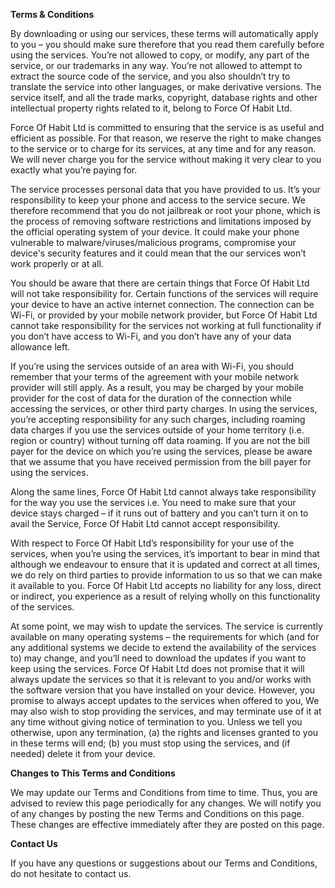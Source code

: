 **Terms & Conditions**

By downloading or using our services, these terms will automatically apply to you – you should make sure therefore that you read them carefully before using the services. You’re not allowed to copy, or modify, any part of the service, or our trademarks in any way. You’re not allowed to attempt to extract the source code of the service, and you also shouldn’t try to translate the service into other languages, or make derivative versions. The service itself, and all the trade marks, copyright, database rights and other intellectual property rights related to it, belong to Force Of Habit Ltd.

Force Of Habit Ltd is committed to ensuring that the service is as useful and efficient as possible. For that reason, we reserve the right to make changes to the service or to charge for its services, at any time and for any reason. We will never charge you for the service without making it very clear to you exactly what you’re paying for.

The service processes personal data that you have provided to us. It’s your responsibility to keep your phone and access to the service secure. We therefore recommend that you do not jailbreak or root your phone, which is the process of removing software restrictions and limitations imposed by the official operating system of your device. It could make your phone vulnerable to malware/viruses/malicious programs, compromise your device's security features and it could mean that the our services won’t work properly or at all.

You should be aware that there are certain things that Force Of Habit Ltd will not take responsibility for. Certain functions of the services will require your device to have an active internet connection. The connection can be Wi-Fi, or provided by your mobile network provider, but Force Of Habit Ltd cannot take responsibility for the services not working at full functionality if you don’t have access to Wi-Fi, and you don’t have any of your data allowance left.

If you’re using the services outside of an area with Wi-Fi, you should remember that your terms of the agreement with your mobile network provider will still apply. As a result, you may be charged by your mobile provider for the cost of data for the duration of the connection while accessing the services, or other third party charges. In using the services, you’re accepting responsibility for any such charges, including roaming data charges if you use the services outside of your home territory (i.e. region or country) without turning off data roaming. If you are not the bill payer for the device on which you’re using the services, please be aware that we assume that you have received permission from the bill payer for using the services.

Along the same lines, Force Of Habit Ltd cannot always take responsibility for the way you use the services i.e. You need to make sure that your device stays charged – if it runs out of battery and you can’t turn it on to avail the Service, Force Of Habit Ltd cannot accept responsibility.

With respect to Force Of Habit Ltd’s responsibility for your use of the services, when you’re using the services, it’s important to bear in mind that although we endeavour to ensure that it is updated and correct at all times, we do rely on third parties to provide information to us so that we can make it available to you. Force Of Habit Ltd accepts no liability for any loss, direct or indirect, you experience as a result of relying wholly on this functionality of the services.

At some point, we may wish to update the services. The service is currently available on many operating systems – the requirements for which (and for any additional systems we decide to extend the availability of the services to) may change, and you’ll need to download the updates if you want to keep using the services. Force Of Habit Ltd does not promise that it will always update the services so that it is relevant to you and/or works with the software version that you have installed on your device. However, you promise to always accept updates to the services when offered to you, We may also wish to stop providing the services, and may terminate use of it at any time without giving notice of termination to you. Unless we tell you otherwise, upon any termination, (a) the rights and licenses granted to you in these terms will end; (b) you must stop using the services, and (if needed) delete it from your device.

**Changes to This Terms and Conditions**

We may update our Terms and Conditions from time to time. Thus, you are advised to review this page periodically for any changes. We will notify you of any changes by posting the new Terms and Conditions on this page. These changes are effective immediately after they are posted on this page.

**Contact Us**

If you have any questions or suggestions about our Terms and Conditions, do not hesitate to contact us.

<!--
This Terms and Conditions page was generated by [App Privacy Policy Generator](https://app-privacy-policy-generator.firebaseapp.com/)
-->
